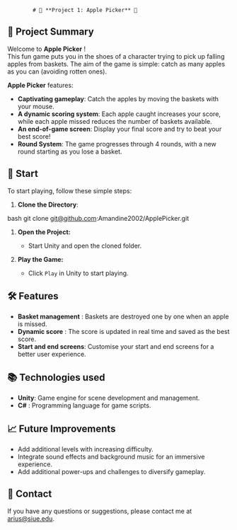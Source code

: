             # 🎯 **Project 1: Apple Picker** 🍏

## 📜 **Project Summary**

Welcome to **Apple Picker** ! <br>
This fun game puts you in the shoes of a character trying to pick up falling apples from baskets. The aim of the game is simple: catch as many apples as you can (avoiding rotten ones).

**Apple Picker** features:
- **Captivating gameplay**: Catch the apples by moving the baskets with your mouse.
- **A dynamic scoring system**: Each apple caught increases your score, while each apple missed reduces the number of baskets available.
- **An end-of-game screen**: Display your final score and try to beat your best score!
- **Round System**: The game progresses through 4 rounds, with a new round starting as you lose a basket.

## 🚀 **Start**

To start playing, follow these simple steps:

1. **Clone the Directory**:
   
bash
   git clone git@github.com:Amandine2002/ApplePicker.git          
1.  **Open the Project:**

    - Start Unity and open the cloned folder.

2.  **Play the Game:**

    - Click ``Play`` in Unity to start playing.


## 🛠️ **Features**
- **Basket management** : Baskets are destroyed one by one when an apple is missed.
- **Dynamic score** : The score is updated in real time and saved as the best score.
- **Start and end screens**: Customise your start and end screens for a better user experience.

## 📚 **Technologies used**
- **Unity**: Game engine for scene development and management.
- **C#** : Programming language for game scripts.

## 📈 **Future Improvements**
- Add additional levels with increasing difficulty.
- Integrate sound effects and background music for an immersive experience.
- Add additional power-ups and challenges to diversify gameplay.

## 📧 **Contact**
If you have any questions or suggestions, please contact me at arius@siue.edu.